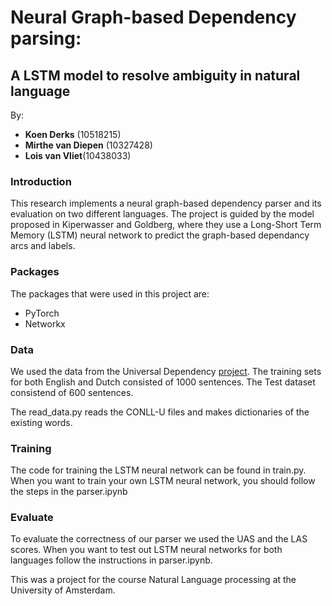 

# Neural Graph-based Dependency parsing:
## A LSTM model to resolve ambiguity in natural language

By:
* **Koen Derks** (10518215)
* **Mirthe van Diepen** (10327428)
* **Lois van Vliet**(10438033) 


### Introduction
This research implements a neural graph-based dependency parser and its evaluation on two different languages. The project is guided by the model proposed in Kiperwasser and Goldberg, where they use a Long-Short Term Memory (LSTM) neural network to predict the graph-based dependancy arcs and labels.  

### Packages

The packages that were used in this project are:
* PyTorch
* Networkx
 

### Data

We used the data from the Universal Dependency [project](http://universaldependencies.org). The training sets for both English and Dutch consisted of 1000 sentences. 
The Test dataset consistend of 600 sentences.  

The read_data.py reads the CONLL-U files and makes dictionaries of the existing words. 

### Training

The code for training the LSTM neural network can be found in train.py. When you want to train your own LSTM neural network, you should follow the steps in the parser.ipynb

### Evaluate

To evaluate the correctness of our parser we used the UAS and the LAS scores. When you want to test out LSTM neural networks for both languages follow the instructions in parser.ipynb. 


This was a project for the course Natural Language processing at the University of Amsterdam.  

